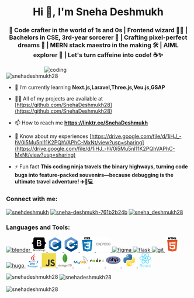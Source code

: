 <h1 align="center">Hi 👋, I'm Sneha Deshmukh</h1>
<h3 align="center">🚀 Code crafter in the world of 1s and 0s | Frontend wizard 🧙‍♂️ | Bachelors in CSE, 3rd-year sorcerer 🔮 | Crafting pixel-perfect dreams 🌈 | MERN stack maestro in the making 🛠️ | AIML explorer 🤖 | Let's turn caffeine into code! ☕✨</h3>

<img align = "right" alt = "coding" width = "400" src = "https://mir-s3-cdn-cf.behance.net/project_modules/disp/601014116770475.6068beff4640a.gif">

<p align="left"> <img src="https://komarev.com/ghpvc/?username=snehadeshmukh28&label=Profile%20views&color=0e75b6&style=flat" alt="snehadeshmukh28" /> </p>

- 🌱 I’m currently learning **Next.js,Laravel,Three.js,Veu.js,GSAP**

- 👨‍💻 All of my projects are available at [https://github.com/SnehaDeshmukh28](https://github.com/SnehaDeshmukh28)

- 📫 How to reach me **https://linktr.ee/SnehaDeshmukh**

- 📄 Know about my experiences [https://drive.google.com/file/d/1iHJ_-hV0i5Mu5nl11K2PQhVAPhC-MxNt/view?usp=sharing](https://drive.google.com/file/d/1iHJ_-hV0i5Mu5nl11K2PQhVAPhC-MxNt/view?usp=sharing)

- ⚡ Fun fact **This coding ninja travels the binary highways, turning code bugs into feature-packed souvenirs—because debugging is the ultimate travel adventure! ✈️🐜💻**

<h3 align="left">Connect with me:</h3>
<p align="left">
<a href="https://twitter.com/snehdeshmukh" target="blank"><img align="center" src="https://raw.githubusercontent.com/rahuldkjain/github-profile-readme-generator/master/src/images/icons/Social/twitter.svg" alt="snehdeshmukh" height="30" width="40" /></a>
<a href="https://linkedin.com/in/sneha-deshmukh-761b2b24b" target="blank"><img align="center" src="https://raw.githubusercontent.com/rahuldkjain/github-profile-readme-generator/master/src/images/icons/Social/linked-in-alt.svg" alt="sneha-deshmukh-761b2b24b" height="30" width="40" /></a>
<a href="https://instagram.com/sneha_deshmukh28" target="blank"><img align="center" src="https://raw.githubusercontent.com/rahuldkjain/github-profile-readme-generator/master/src/images/icons/Social/instagram.svg" alt="sneha_deshmukh28" height="30" width="40" /></a>
</p>

<h3 align="left">Languages and Tools:</h3>
<p align="left"> <a href="https://www.blender.org/" target="_blank" rel="noreferrer"> <img src="https://download.blender.org/branding/community/blender_community_badge_white.svg" alt="blender" width="40" height="40"/> </a> <a href="https://getbootstrap.com" target="_blank" rel="noreferrer"> <img src="https://raw.githubusercontent.com/devicons/devicon/master/icons/bootstrap/bootstrap-plain-wordmark.svg" alt="bootstrap" width="40" height="40"/> </a> <a href="https://www.cprogramming.com/" target="_blank" rel="noreferrer"> <img src="https://raw.githubusercontent.com/devicons/devicon/master/icons/c/c-original.svg" alt="c" width="40" height="40"/> </a> <a href="https://www.w3schools.com/cpp/" target="_blank" rel="noreferrer"> <img src="https://raw.githubusercontent.com/devicons/devicon/master/icons/cplusplus/cplusplus-original.svg" alt="cplusplus" width="40" height="40"/> </a> <a href="https://www.w3schools.com/css/" target="_blank" rel="noreferrer"> <img src="https://raw.githubusercontent.com/devicons/devicon/master/icons/css3/css3-original-wordmark.svg" alt="css3" width="40" height="40"/> </a> <a href="https://expressjs.com" target="_blank" rel="noreferrer"> <img src="https://raw.githubusercontent.com/devicons/devicon/master/icons/express/express-original-wordmark.svg" alt="express" width="40" height="40"/> </a> <a href="https://www.figma.com/" target="_blank" rel="noreferrer"> <img src="https://www.vectorlogo.zone/logos/figma/figma-icon.svg" alt="figma" width="40" height="40"/> </a> <a href="https://flask.palletsprojects.com/" target="_blank" rel="noreferrer"> <img src="https://www.vectorlogo.zone/logos/pocoo_flask/pocoo_flask-icon.svg" alt="flask" width="40" height="40"/> </a> <a href="https://git-scm.com/" target="_blank" rel="noreferrer"> <img src="https://www.vectorlogo.zone/logos/git-scm/git-scm-icon.svg" alt="git" width="40" height="40"/> </a> <a href="https://www.w3.org/html/" target="_blank" rel="noreferrer"> <img src="https://raw.githubusercontent.com/devicons/devicon/master/icons/html5/html5-original-wordmark.svg" alt="html5" width="40" height="40"/> </a> <a href="https://gohugo.io/" target="_blank" rel="noreferrer"> <img src="https://api.iconify.design/logos-hugo.svg" alt="hugo" width="40" height="40"/> </a> <a href="https://www.java.com" target="_blank" rel="noreferrer"> <img src="https://raw.githubusercontent.com/devicons/devicon/master/icons/java/java-original.svg" alt="java" width="40" height="40"/> </a> <a href="https://developer.mozilla.org/en-US/docs/Web/JavaScript" target="_blank" rel="noreferrer"> <img src="https://raw.githubusercontent.com/devicons/devicon/master/icons/javascript/javascript-original.svg" alt="javascript" width="40" height="40"/> </a> <a href="https://www.mongodb.com/" target="_blank" rel="noreferrer"> <img src="https://raw.githubusercontent.com/devicons/devicon/master/icons/mongodb/mongodb-original-wordmark.svg" alt="mongodb" width="40" height="40"/> </a> <a href="https://www.mysql.com/" target="_blank" rel="noreferrer"> <img src="https://raw.githubusercontent.com/devicons/devicon/master/icons/mysql/mysql-original-wordmark.svg" alt="mysql" width="40" height="40"/> </a> <a href="https://nodejs.org" target="_blank" rel="noreferrer"> <img src="https://raw.githubusercontent.com/devicons/devicon/master/icons/nodejs/nodejs-original-wordmark.svg" alt="nodejs" width="40" height="40"/> </a> <a href="https://www.php.net" target="_blank" rel="noreferrer"> <img src="https://raw.githubusercontent.com/devicons/devicon/master/icons/php/php-original.svg" alt="php" width="40" height="40"/> </a> <a href="https://www.python.org" target="_blank" rel="noreferrer"> <img src="https://raw.githubusercontent.com/devicons/devicon/master/icons/python/python-original.svg" alt="python" width="40" height="40"/> </a> <a href="https://reactjs.org/" target="_blank" rel="noreferrer"> <img src="https://raw.githubusercontent.com/devicons/devicon/master/icons/react/react-original-wordmark.svg" alt="react" width="40" height="40"/> </a> </p>

<p><img align="left" src="https://github-readme-stats.vercel.app/api/top-langs?username=snehadeshmukh28&show_icons=true&locale=en&layout=compact" alt="snehadeshmukh28" /></p>

<p>&nbsp;<img align="center" src="https://github-readme-stats.vercel.app/api?username=snehadeshmukh28&show_icons=true&locale=en" alt="snehadeshmukh28" /></p>

<p><img align="center" src="https://github-readme-streak-stats.herokuapp.com/?user=snehadeshmukh28&" alt="snehadeshmukh28" /></p>

